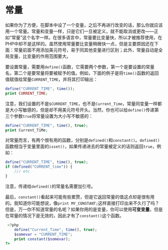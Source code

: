 # 常量

如果你为了方便，在脚本中设了一个变量，之后不再进行改变的话，那么你就应该用一个常量。常量和变量一样，只是它们一旦被定义，就不能取消或更改——正如“常量”这个名字一样。在很多语言中，常量要比变量快，所以才被推荐使用，在PHP中却不是这样的。虽然使用常量要比变量稍微快一点，但是主要原因还在下面：常量前面不用添加美元符号，易于同其他变量进行区别；此外，常量自动是全局变量，比变量的作用范围要大。

要设置常量，需要用`define()`函数，它需要两个参数，第一个是要设置的常量名，第二个是要常量将要被赋予的值。例如，下面的例子是将`time()`函数的返回值赋值给常量`CURRENT_TIME`，并将其打印输出：

```php
define("CURRENT_TIME", time());
print CURRENT_TIME;
```

注意，我们设置的不是`$CURRENT_TIME`，也不是`Current_Time`，常量同变量一样都是大小写敏感的，但是却不用美元符号开头。当然，你也可以给`define()`传递第三个参数`true`将常量设置为大小写不敏感的：

```php
define("CURRENT_TIME", time(), true);
print Current_TiMe;
```

对常量而言，有两个很有用的函数，分别是`defined()`和`constant()`。`defined()`函数相当于变量里面的`isset()`，如果传递进去的常量被定义的话则返回`true`，例如：

```php
define("CURRENT_TIME", time(), true);
if (defined("CURRENT_time")) {
    /// etc
}
```

注意，传递给`defined()`的常量名需要加引号。

最后，`constant()`看起来可能有些累赘，但是它返回常量的值这点却是很有用的。我知道你可能想说，像`print MY_CONSTANT;`这样直接打印出来不久行了吗？但是，万一你不知道常量的名呢？如果你用的是变量，你可以使用**可变变量**，但是在常量的情况下是无效的，因此才有了`constant()`这个函数。

```php
 <?php
    define("Current_Time", time(), true);
    $somevar = "CURRENT_TIME";
    print constant($somevar);
?>
```
